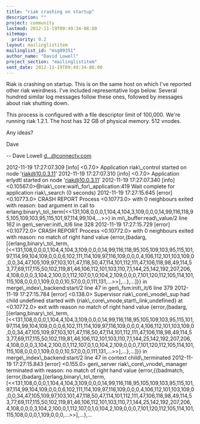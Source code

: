 ```yaml
---
title: "riak crashing on startup"
description: ""
project: community
lastmod: 2012-11-19T09:49:34-08:00
sitemap:
  priority: 0.2
layout: mailinglistitem
mailinglist_id: "msg09351"
author_name: "David Lowell"
project_section: "mailinglistitem"
sent_date: 2012-11-19T09:49:34-08:00
---
```



Riak is crashing on startup. This is on the same host on which I've reported 
other riak weirdness. I've included representative logs below. Several hundred 
similar log messages follow these ones, followed by messages about riak 
shutting down.

This process is configured with a file descriptor limit of 100,000. We're 
running riak 1.2.1. The host has 32 GB of physical memory. 512 vnodes. 

Any ideas?

Dave

--
Dave Lowell
d...@connectv.com

2012-11-19 17:27:07.309 [info] &lt;0.7.0&gt; Application riak\\_control started on node 
'riak@10.0.3.11'
2012-11-19 17:27:07.310 [info] &lt;0.7.0&gt; Application erlydtl started on node 
'riak@10.0.3.11'
2012-11-19 17:27:07.340 [info] &lt;0.10567.0&gt;@riak\\_core:wait\\_for\\_application:419 
Wait complete for application riak\\_search (0 seconds)
2012-11-19 17:27:15.645 [error] &lt;0.10773.0&gt; CRASH REPORT Process &lt;0.10773.0&gt; 
with 0 neighbours exited with reason: bad argument in call to 
erlang:binary\\_to\\_term(&lt;&lt;131,108,0,0,0,1,104,4,104,3,109,0,0,0,14,99,116,118,95,105,109,103,95,115,101,97,114,99,104,...&gt;&gt;)
 in mi\\_buffer:read\\_value/2 line 162 in gen\\_server:init\\_it/6 line 328
2012-11-19 17:27:15.729 [error] &lt;0.10772.0&gt; CRASH REPORT Process &lt;0.10772.0&gt; 
with 0 neighbours exited with reason: no match of right hand value 
{error,{badarg,[{erlang,binary\\_to\\_term,[&lt;&lt;131,108,0,0,0,1,104,4,104,3,109,0,0,0,14,99,116,118,95,105,109,103,95,115,101,97,114,99,104,109,0,0,0,6,102,111,114,109,97,116,109,0,0,0,4,106,112,101,103,109,0,0,0,34,47,105,109,97,103,101,47,118,50,47,114,101,112,111,47,106,118,98,49,114,53,77,69,117,115,50,102,119,81,46,106,112,101,103,110,7,1,144,25,142,192,207,206,4,108,0,0,0,3,104,2,100,0,1,112,107,0,1,0,104,2,109,0,0,0,7,101,120,112,105,114,101,115,108,0,0,0,1,109,0,0,0,10,57,0,0,0,111,131,...&gt;&gt;],...},...]}}
 in merge\\_index\\_backend:start/2 line 47 in gen\\_fsm:init\\_it/6 line 379
2012-11-19 17:27:15.784 [error] &lt;0.138.0&gt; Supervisor riak\\_core\\_vnode\\_sup had 
child undefined started with {riak\\_core\\_vnode,start\\_link,undefined} at 
&lt;0.10772.0&gt; exit with reason no match of right hand value 
{error,{badarg,[{erlang,binary\\_to\\_term,[&lt;&lt;131,108,0,0,0,1,104,4,104,3,109,0,0,0,14,99,116,118,95,105,109,103,95,115,101,97,114,99,104,109,0,0,0,6,102,111,114,109,97,116,109,0,0,0,4,106,112,101,103,109,0,0,0,34,47,105,109,97,103,101,47,118,50,47,114,101,112,111,47,106,118,98,49,114,53,77,69,117,115,50,102,119,81,46,106,112,101,103,110,7,1,144,25,142,192,207,206,4,108,0,0,0,3,104,2,100,0,1,112,107,0,1,0,104,2,109,0,0,0,7,101,120,112,105,114,101,115,108,0,0,0,1,109,0,0,0,10,57,0,0,0,111,131,...&gt;&gt;],...},...]}}
 in merge\\_index\\_backend:start/2 line 47 in context child\\_terminated
2012-11-19 17:27:15.843 [error] &lt;0.155.0&gt; gen\\_server riak\\_core\\_vnode\\_manager 
terminated with reason: no match of right hand value 
{error,{{badmatch,{error,{badarg,[{erlang,binary\\_to\\_term,[&lt;&lt;131,108,0,0,0,1,104,4,104,3,109,0,0,0,14,99,116,118,95,105,109,103,95,115,101,97,114,99,104,109,0,0,0,6,102,111,114,109,97,116,109,0,0,0,4,106,112,101,103,109,0,0,0,34,47,105,109,97,103,101,47,118,50,47,114,101,112,111,47,106,118,98,49,114,53,77,69,117,115,50,102,119,81,46,106,112,101,103,110,7,1,144,25,142,192,207,206,4,108,0,0,0,3,104,2,100,0,1,112,107,0,1,0,104,2,109,0,0,0,7,101,120,112,105,114,101,115,108,0,0,0,1,109,0,0,0,...&gt;&gt;],...},...

